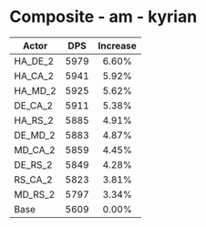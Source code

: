 # Composite - am - kyrian
| Actor | DPS | Increase |
|---|:---:|:---:|
|HA_DE_2|5979|6.60%|
|HA_CA_2|5941|5.92%|
|HA_MD_2|5925|5.62%|
|DE_CA_2|5911|5.38%|
|HA_RS_2|5885|4.91%|
|DE_MD_2|5883|4.87%|
|MD_CA_2|5859|4.45%|
|DE_RS_2|5849|4.28%|
|RS_CA_2|5823|3.81%|
|MD_RS_2|5797|3.34%|
|Base|5609|0.00%|
